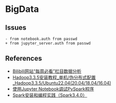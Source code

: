 # BigData

## Issues

```
- from notebook.auth from passwd
+ from jupyter_server.auth from passwd
```

## References

- [Bilibili网站“每周必看”栏目数据分析](https://dblab.xmu.edu.cn/blog/4453)
- [Hadoop3.3.5安装教程_单机/伪分布式配置_Hadoop3.3.5/Ubuntu22.04(20.04/18.04/16.04)](https://dblab.xmu.edu.cn/blog/4193)
- [使用Jupyter Notebook调试PySpark程序](https://dblab.xmu.edu.cn/blog/2575)
- [Spark安装和编程实践（Spark3.4.0）](https://dblab.xmu.edu.cn/blog/4322)
